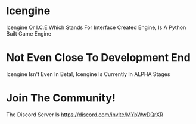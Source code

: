 # Icengine
Icengine Or I.C.E Which Stands For Interface Created Engine, Is A Python Built Game Engine
# Not Even Close To Development End
Icengine Isn't Even In Beta!, Icengine Is Currently In ALPHA Stages
# Join The Community!
The Discord Server Is https://discord.com/invite/MYpWwDQrXR
